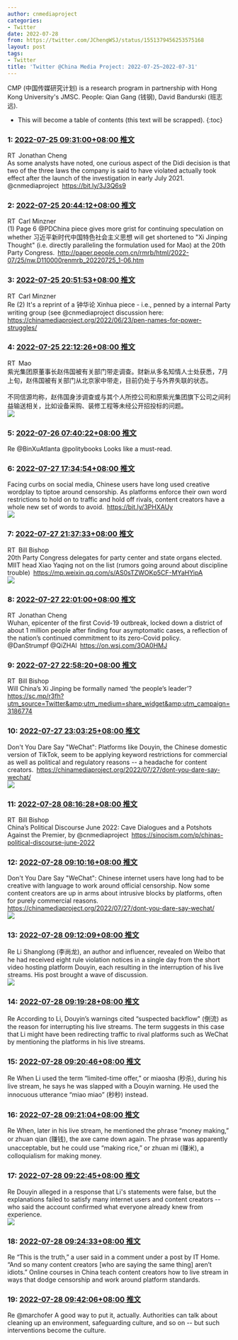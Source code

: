 ```yaml
---
author: cnmediaproject
categories:
- Twitter
date: 2022-07-28
from: https://twitter.com/JChengWSJ/status/1551379456253575168
layout: post
tags:
- Twitter
title: 'Twitter @China Media Project: 2022-07-25~2022-07-31'
---
```


CMP (中国传媒研究计划) is a research program in partnership with Hong Kong University's JMSC. People: Qian Gang (钱钢), David Bandurski (班志远). 

* This will become a table of contents (this text will be scrapped).
{:toc}

### 1: [2022-07-25 09:31:00+08:00 推文](https://twitter.com/JChengWSJ/status/1551379456253575168)

RT Jonathan Cheng<br>As some analysts have noted, one curious aspect of the Didi decision is that two of the three laws the company is said to have violated actually took effect after the launch of the investigation in early July 2021.<br>@cnmediaproject <a href="https://bit.ly/3J3Q6s9" target="_blank" rel="noopener noreferrer">https://bit.ly/3J3Q6s9</a>

### 2: [2022-07-25 20:44:12+08:00 推文](https://twitter.com/CarlMinzner/status/1551548874170441729)

RT Carl Minzner<br>(1) Page 6 @PDChina piece gives more grist for continuing speculation on whether 习近平新时代中国特色社会主义思想  will get shortened to "Xi Jinping Thought" (i.e. directly paralleling the formulation used for Mao) at the 20th Party Congress. <a href="http://paper.people.com.cn/rmrb/html/2022-07/25/nw.D110000renmrb_20220725_1-06.htm" target="_blank" rel="noopener noreferrer">http://paper.people.com.cn/rmrb/html/2022-07/25/nw.D110000renmrb_20220725_1-06.htm</a>

### 3: [2022-07-25 20:51:53+08:00 推文](https://twitter.com/CarlMinzner/status/1551550807128133632)

RT Carl Minzner<br>Re (2) It's a reprint of a 钟华论 Xinhua piece - i.e., penned by a internal Party writing group (see @cnmediaproject discussion here: <a href="https://chinamediaproject.org/2022/06/23/pen-names-for-power-struggles/" target="_blank" rel="noopener noreferrer">https://chinamediaproject.org/2022/06/23/pen-names-for-power-struggles/</a>

### 4: [2022-07-25 22:12:26+08:00 推文](https://twitter.com/Maoviews/status/1551571078342148097)

RT Mao<br>紫光集团原董事长赵伟国被有关部门带走调查。财新从多名知情人士处获悉，7月上旬，赵伟国被有关部门从北京家中带走，目前仍处于与外界失联的状态。<br><br>不同信源均称，赵伟国身涉调查或与其个人所控公司和原紫光集团旗下公司之间利益输送相关，比如设备采购、装修工程等未经公开招投标的问题。<br><img style="" src="https://pbs.twimg.com/media/FYhJq3saIAA1X2A?format=jpg&amp;name=orig" referrerpolicy="no-referrer">

### 5: [2022-07-26 07:40:22+08:00 推文](https://twitter.com/cnmediaproject/status/1551714002769629184)

Re @BinXuAtlanta @politybooks Looks like a must-read.

### 6: [2022-07-27 17:34:54+08:00 推文](https://twitter.com/cnmediaproject/status/1552226009952702465)

Facing curbs on social media, Chinese users have long used creative wordplay to tiptoe around censorship. As platforms enforce their own word restrictions to hold on to traffic and hold off rivals, content creators have a whole new set of words to avoid. <a href="https://bit.ly/3PHXAUy" target="_blank" rel="noopener noreferrer">https://bit.ly/3PHXAUy</a><br><img style="" src="https://pbs.twimg.com/media/FYqdUjCaIAAkegq?format=jpg&amp;name=orig" referrerpolicy="no-referrer">

### 7: [2022-07-27 21:37:33+08:00 推文](https://twitter.com/niubi/status/1552287075575152640)

RT Bill Bishop<br>20th Party Congress delegates for party center and state organs elected. MIIT head Xiao Yaqing not on the list (rumors going around about discipline trouble) <a href="https://mp.weixin.qq.com/s/AS0sTZWOKp5CF-MYaHYipA" target="_blank" rel="noopener noreferrer">https://mp.weixin.qq.com/s/AS0sTZWOKp5CF-MYaHYipA</a><br><img style="" src="https://pbs.twimg.com/media/FYrUw2mXoAAE6k-?format=png&amp;name=orig" referrerpolicy="no-referrer">

### 8: [2022-07-27 22:01:00+08:00 推文](https://twitter.com/JChengWSJ/status/1552292975870222339)

RT Jonathan Cheng<br>Wuhan, epicenter of the first Covid-19 outbreak, locked down a district of about 1 million people after finding four asymptomatic cases, a reflection of the nation’s continued commitment to its zero-Covid policy.<br>@DanStrumpf @QiZHAI <a href="https://on.wsj.com/3OA0HMJ" target="_blank" rel="noopener noreferrer">https://on.wsj.com/3OA0HMJ</a>

### 9: [2022-07-27 22:58:20+08:00 推文](https://twitter.com/niubi/status/1552307406973161472)

RT Bill Bishop<br>Will China’s Xi Jinping be formally named ‘the people’s leader’? <a href="https://sc.mp/r3fh?utm_source=Twitter&amp;utm_medium=share_widget&amp;utm_campaign=3186774" target="_blank" rel="noopener noreferrer">https://sc.mp/r3fh?utm_source=Twitter&amp;utm_medium=share_widget&amp;utm_campaign=3186774</a>

### 10: [2022-07-27 23:03:25+08:00 推文](https://twitter.com/cnmediaproject/status/1552308683614621697)

Don't You Dare Say "WeChat": Platforms like Douyin, the Chinese domestic version of TikTok, seem to be applying keyword restrictions for commercial as well as political and regulatory reasons -- a headache for content creators. <a href="https://chinamediaproject.org/2022/07/27/dont-you-dare-say-wechat/" target="_blank" rel="noopener noreferrer">https://chinamediaproject.org/2022/07/27/dont-you-dare-say-wechat/</a><br><img style="" src="https://pbs.twimg.com/media/FYroZ8oaUAAoq0o?format=jpg&amp;name=orig" referrerpolicy="no-referrer">

### 11: [2022-07-28 08:16:28+08:00 推文](https://twitter.com/niubi/status/1552447864684552198)

RT Bill Bishop<br>China’s Political Discourse June 2022: Cave Dialogues and a Potshots Against the Premier, by @cnmediaproject <a href="https://sinocism.com/p/chinas-political-discourse-june-2022" target="_blank" rel="noopener noreferrer">https://sinocism.com/p/chinas-political-discourse-june-2022</a>

### 12: [2022-07-28 09:10:16+08:00 推文](https://twitter.com/cnmediaproject/status/1552461402555961344)

Don't You Dare Say "WeChat": Chinese internet users have long had to be creative with language to work around official censorship. Now some content creators are up in arms about intrusive blocks by platforms, often for purely commercial reasons. <a href="https://chinamediaproject.org/2022/07/27/dont-you-dare-say-wechat/" target="_blank" rel="noopener noreferrer">https://chinamediaproject.org/2022/07/27/dont-you-dare-say-wechat/</a><br><img style="" src="https://pbs.twimg.com/media/FYtzU8vaIAA_Gbd?format=jpg&amp;name=orig" referrerpolicy="no-referrer">

### 13: [2022-07-28 09:12:09+08:00 推文](https://twitter.com/cnmediaproject/status/1552461878919831553)

Re Li Shanglong (李尚龙), an author and influencer, revealed on Weibo that he had received eight rule violation notices in a single day from the short video hosting platform Douyin, each resulting in the interruption of his live streams. His post brought a wave of discussion.<br><img style="" src="https://pbs.twimg.com/media/FYtz1O-aUAEBiqh?format=jpg&amp;name=orig" referrerpolicy="no-referrer">

### 14: [2022-07-28 09:19:28+08:00 推文](https://twitter.com/cnmediaproject/status/1552463718742904832)

Re According to Li, Douyin’s warnings cited “suspected backflow" (倒流) as the reason for interrupting his live streams. The term suggests in this case that Li might have been redirecting traffic to rival platforms such as WeChat by mentioning the platforms in his live streams.

### 15: [2022-07-28 09:20:46+08:00 推文](https://twitter.com/cnmediaproject/status/1552464046687162370)

Re When Li used the term “limited-time offer,” or miaosha (秒杀), during his live stream, he says he was slapped with a Douyin warning. He used the innocuous utterance “miao miao” (秒秒) instead.

### 16: [2022-07-28 09:21:04+08:00 推文](https://twitter.com/cnmediaproject/status/1552464121530294272)

Re When, later in his live stream, he mentioned the phrase “money making,” or zhuan qian (赚钱), the axe came down again. The phrase was apparently unacceptable, but he could use “making rice,” or zhuan mi (赚米), a colloquialism for making money.

### 17: [2022-07-28 09:22:45+08:00 推文](https://twitter.com/cnmediaproject/status/1552464543099793408)

Re Douyin alleged in a response that Li's statements were false, but the explanations failed to satisfy many internet users and content creators -- who said the account confirmed what everyone already knew from experience.<br><img style="" src="https://pbs.twimg.com/media/FYt2OumacAAJUNr?format=jpg&amp;name=orig" referrerpolicy="no-referrer">

### 18: [2022-07-28 09:24:33+08:00 推文](https://twitter.com/cnmediaproject/status/1552464997280006144)

Re “This is the truth,” a user said in a comment under a post by IT Home. “And so many content creators [who are saying the same thing] aren’t idiots.” Online courses in China teach content creators how to live stream in ways that dodge censorship and work around platform standards.

### 19: [2022-07-28 09:42:06+08:00 推文](https://twitter.com/cnmediaproject/status/1552469412397355008)

Re @marchofer A good way to put it, actually. Authorities can talk about cleaning up an environment, safeguarding culture, and so on -- but such interventions become the culture.

